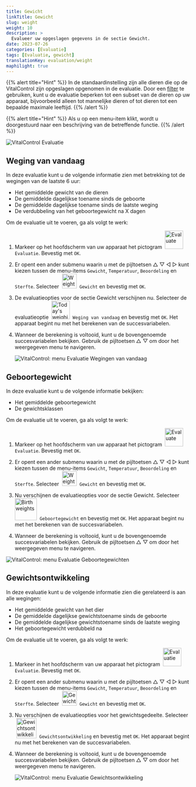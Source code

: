 ```yaml
---
title: Gewicht
linkTitle: Gewicht
slug: weight
weight: 10
description: >
  Evalueer uw opgeslagen gegevens in de sectie Gewicht.
date: 2023-07-26
categories: [Evaluatie]
tags: [Evaluatie, gewicht]
translationKey: evaluation/weight
maphilight: true
---
```

{{% alert title="Hint" %}}
In de standaardinstelling zijn alle dieren die op de VitalControl zijn opgeslagen opgenomen in de evaluatie. Door een [filter](../../filter/) te gebruiken, kunt u de evaluatie beperken tot een subset van de dieren op uw apparaat, bijvoorbeeld alleen tot mannelijke dieren of tot dieren tot een bepaalde maximale leeftijd.
{{% /alert %}}

{{% alert title="Hint" %}}
Als u op een menu-item klikt, wordt u doorgestuurd naar een beschrijving van de betreffende functie.
{{% /alert %}}

<img src="../images/imagemap.png" alt="VitalControl Evaluatie" title="Gewicht" usemap="#workmap" class="maphilight" />

<map name="workmap">
   <area shape="rect" coords="3,40,116,160" alt="Weging van vandaag" title="Evalueer de gewichtswaarden van uw dieren die vandaag met de VitalControl zijn geregistreerd&#10;Muisklik: naar de documentatie" href="/nl/docs/evaluation/weight/#weging-van-vandaag">
   <area shape="rect" coords="116,40,238,160" alt="Geboortegewicht" title="Evalueer uw opgeslagen geboortegewichten&#10;Muisklik: naar de documentatie" href="/nl/docs/evaluation/weight/#geboortegewicht">
   <area shape="rect" coords="3,160,116,279" alt="gewichtsontwikkeling" title="Evalueer de gewichtsontwikkeling van uw dieren&#10;Muisklik: naar de documentatie" href="/nl/docs/evaluation/weight/#gewichtsontwikkeling">

   <area shape="rect" coords="150,282,238,319" alt="Filter" title="Stel een filter in&#10;Muisklik: naar de documentatie" href="/nl/docs/filter">
   <area shape="rect" coords="2,282,95,319" alt="Terug" title="Spring een niveau terug&#10;Muisklik: naar de documentatie" href="/nl/docs/evaluation/">
</map>

## Weging van vandaag
In deze evaluatie kunt u de volgende informatie zien met betrekking tot de wegingen van de laatste 6 uur:
- Het gemiddelde gewicht van de dieren
- De gemiddelde dagelijkse toename sinds de geboorte
- De gemiddelde dagelijkse toename sinds de laatste weging
- De verdubbeling van het geboortegewicht na X dagen

Om de evaluatie uit te voeren, ga als volgt te werk:

1. Markeer op het hoofdscherm van uw apparaat het pictogram &nbsp;<img src="/icons/main/evaluation.svg" width="50" align="bottom" alt="Evaluate" />&nbsp; `Evaluatie`. Bevestig met `OK`.

2. Er opent een ander submenu waarin u met de pijltoetsen △ ▽ ◁ ▷ kunt kiezen tussen de menu-items `Gewicht`, `Temperatuur`, `Beoordeling` en `Sterfte`. Selecteer &nbsp;<img src="/icons/evaluation/weight.svg" width="40" align="bottom" alt="Weight" />&nbsp; `Gewicht` en bevestig met `OK`.

3. De evaluatieopties voor de sectie Gewicht verschijnen nu. Selecteer de evaluatieoptie &nbsp;<img src="/icons/evaluation/weighingtoday.svg" width="50" align="bottom" alt="Today's weighing" />&nbsp; `Weging van vandaag` en bevestig met `OK`. Het apparaat begint nu met het berekenen van de succesvariabelen.

4. Wanneer de berekening is voltooid, kunt u de bovengenoemde succesvariabelen bekijken. Gebruik de pijltoetsen △ ▽ om door het weergegeven menu te navigeren.

   ![VitalControl: menu Evaluatie Wegingen van vandaag](../images/todaysweighings.png "Evaluatie Wegingen van vandaag")

## Geboortegewicht
In deze evaluatie kunt u de volgende informatie bekijken:
- Het gemiddelde geboortegewicht
- De gewichtsklassen

Om de evaluatie uit te voeren, ga als volgt te werk:

1. Markeer op het hoofdscherm van uw apparaat het pictogram &nbsp;<img src="/icons/main/evaluation.svg" width="50" align="bottom" alt="Evaluate" />&nbsp; `Evaluatie`. Bevestig met `OK`.

2. Er opent een ander submenu waarin u met de pijltoetsen △ ▽ ◁ ▷ kunt kiezen tussen de menu-items `Gewicht`, `Temperatuur`, `Beoordeling` en `Sterfte`. Selecteer &nbsp;<img src="/icons/evaluation/weight.svg" width="40" align="bottom" alt="Weight" />&nbsp; `Gewicht` en bevestig met `OK`.

3. Nu verschijnen de evaluatieopties voor de sectie Gewicht. Selecteer &nbsp;<img src="/icons/evaluation/birthweights.svg" width="60" align="bottom" alt="Birth weights" />&nbsp; `Geboortegewicht` en bevestig met `OK`. Het apparaat begint nu met het berekenen van de succesvariabelen.

4. Wanneer de berekening is voltooid, kunt u de bovengenoemde succesvariabelen bekijken. Gebruik de pijltoetsen △ ▽ om door het weergegeven menu te navigeren.

![VitalControl: menu Evaluatie Geboortegewichten](../images/birthweights.png "Evaluatie Geboortegewichten")

## Gewichtsontwikkeling

In deze evaluatie kunt u de volgende informatie zien die gerelateerd is aan alle wegingen:
- Het gemiddelde gewicht van het dier
- De gemiddelde dagelijkse gewichtstoename sinds de geboorte
- De gemiddelde dagelijkse gewichtstoename sinds de laatste weging
- Het geboortegewicht verdubbeld na

Om de evaluatie uit te voeren, ga als volgt te werk:

1. Markeer in het hoofdscherm van uw apparaat het pictogram &nbsp;<img src="/icons/main/evaluation.svg" width="50" align="bottom" alt="Evaluatie" />&nbsp; `Evaluatie`. Bevestig met `OK`.

2. Er opent een ander submenu waarin u met de pijltoetsen △ ▽ ◁ ▷ kunt kiezen tussen de menu-items `Gewicht`, `Temperatuur`, `Beoordeling` en `Sterfte`. Selecteer &nbsp;<img src="/icons/evaluation/weight.svg" width="40" align="bottom" alt="Gewicht" />&nbsp; `Gewicht` en bevestig met `OK`.

3. Nu verschijnen de evaluatieopties voor het gewichtsgedeelte. Selecteer &nbsp;<img src="/icons/evaluation/weightdevelopment.svg" width="55" align="bottom" alt="Gewichtsontwikkeling" />&nbsp; `Gewichtsontwikkeling` en bevestig met `OK`. Het apparaat begint nu met het berekenen van de succesvariabelen.

4. Wanneer de berekening is voltooid, kunt u de bovengenoemde succesvariabelen bekijken. Gebruik de pijltoetsen △ ▽ om door het weergegeven menu te navigeren.

   ![VitalControl: menu Evaluatie Gewichtsontwikkeling](../images/weightdevelopment.png "Evaluatie Gewichtsontwikkeling")
